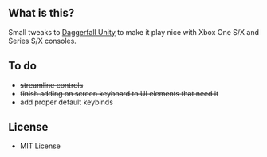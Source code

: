 ## What is this?
Small tweaks to [Daggerfall Unity](https://github.com/Interkarma/daggerfall-unity) to make it play nice with Xbox One S/X and Series S/X consoles.

## To do
+ ~~streamline controls~~
+ ~~finish adding on screen keyboard to UI elements that need it~~
+ add proper default keybinds

## License
+ MIT License

